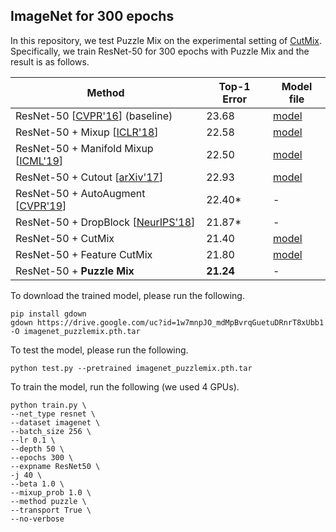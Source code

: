 ## ImageNet for 300 epochs

In this repository, we test Puzzle Mix on the experimental setting of [CutMix](https://github.com/clovaai/CutMix-PyTorch). 
Specifically, we train ResNet-50 for 300 epochs with Puzzle Mix and the result is as follows.

 Method | Top-1 Error | Model file
 -- | -- | --
 ResNet-50 [[CVPR'16](https://arxiv.org/abs/1512.03385)] (baseline) | 23.68 | [model](https://www.dropbox.com/sh/phwbbrtadrclpnx/AAA9QUW9G_xvBdI-mDiIzP_Ha?dl=0)
 ResNet-50 + Mixup [[ICLR'18](https://arxiv.org/abs/1710.09412)] | 22.58 | [model](https://www.dropbox.com/sh/g64c8bda61n12if/AACyaTZnku_Sgibc9UvOSblNa?dl=0)
 ResNet-50 + Manifold Mixup [[ICML'19](https://arxiv.org/abs/1806.05236)] | 22.50 | [model](https://www.dropbox.com/sh/bjardjje11pti0g/AABFGW0gNrNE8o8TqUf4-SYSa?dl=0)
 ResNet-50 + Cutout [[arXiv'17](https://arxiv.org/abs/1708.04552)] | 22.93 | [model](https://www.dropbox.com/sh/ln8zk2z7zt2h1en/AAA7z8xTBlzz7Ofbd5L7oTnTa?dl=0)
 ResNet-50 + AutoAugment [[CVPR'19](https://arxiv.org/abs/1805.09501)] | 22.40* | -
 ResNet-50 + DropBlock [[NeurIPS'18](https://arxiv.org/abs/1810.12890)] | 21.87* | -
 ResNet-50 + CutMix | 21.40 | [model](https://www.dropbox.com/sh/w8dvfgdc3eirivf/AABnGcTO9wao9xVGWwqsXRala?dl=0)
 ResNet-50 + Feature CutMix | 21.80 | [model](https://www.dropbox.com/sh/zj1wptsg0hwqf0k/AABRNzvjFmIS7_vOEQkqb6T4a?dl=0)
 ResNet-50 + **Puzzle Mix** | **21.24** | -

To download the trained model, please run the following.
```
pip install gdown
gdown https://drive.google.com/uc?id=1w7mnpJO_mdMpBvrqGuetuDRnrT8xUbb1 -O imagenet_puzzlemix.pth.tar
```

To test the model, please run the following.
```
python test.py --pretrained imagenet_puzzlemix.pth.tar
```

To train the model, run the following (we used 4 GPUs). 
```
python train.py \
--net_type resnet \
--dataset imagenet \
--batch_size 256 \
--lr 0.1 \
--depth 50 \
--epochs 300 \
--expname ResNet50 \
-j 40 \
--beta 1.0 \
--mixup_prob 1.0 \
--method puzzle \
--transport True \
--no-verbose
```
